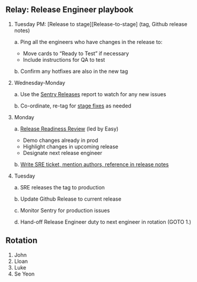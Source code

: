 ## Relay: Release Engineer playbook

1. Tuesday PM: [Release to stage][Release-to-stage] (tag, Github release notes)

    a. Ping all the engineers who have changes in the release to:
      * Move cards to “Ready to Test” if necessary
      * Include instructions for QA to test
    
    b. Confirm any hotfixes are also in the new tag

2. Wednesday-Monday

    a. Use the [Sentry Releases][sentry-releases] report to watch for any new issues
    
    b. Co-ordinate, re-tag for [stage fixes][stage-fixes] as needed


3. Monday
    
    a. [Release Readiness Review][release-ready] (led by Easy)
      * Demo changes already in prod
      * Highlight changes in upcoming release
      * Designate next release engineer
    
    b. [Write SRE ticket, mention authors, reference in release notes][release-to-prod]

 4. Tuesday 

    a. SRE releases the tag to production

    b. Update Github Release to current release

    c. Monitor Sentry for production issues

    d. Hand-off Release Engineer duty to next engineer in rotation (GOTO 1.)

## Rotation
1. John
2. Lloan
3. Luke
4. Se Yeon

[elease-to-stage]: https://github.com/mozilla/fx-private-relay/blob/main/docs/release_process.md#release-to-stage
[sentry-releases]:https://mozilla.sentry.io/releases/
[stage-fixes]: https://github.com/mozilla/fx-private-relay/blob/main/docs/release_process.md#stage-fixes
[release-ready]: https://mozilla-hub.atlassian.net/wiki/spaces/SECPRV/pages/165675132/Sprint+Process#Release-Readiness-Review-(Relay)
[release-to-prod]: https://github.com/mozilla/fx-private-relay/blob/main/docs/release_process.md#release-to-prod
